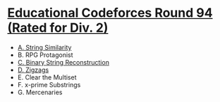 # [Educational Codeforces Round 94 (Rated for Div. 2)](https://codeforces.com/contest/1400)

- [A. String Similarity](https://github.com/wingkwong/competitive-programming/tree/master/codeforces/contests/1400/A.cpp)
- B. RPG Protagonist
- [C. Binary String Reconstruction](https://github.com/wingkwong/competitive-programming/tree/master/codeforces/contests/1400/C.cpp)
- [D. Zigzags](https://github.com/wingkwong/competitive-programming/tree/master/codeforces/contests/1400/D.cpp)
- E. Clear the Multiset
- F. x-prime Substrings
- G. Mercenaries